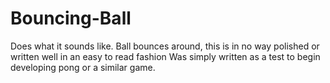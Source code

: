 # Bouncing-Ball
Does what it sounds like.
Ball bounces around, this is in no way polished or written well in an easy to read fashion
Was simply written as a test to begin developing pong or a similar game.

